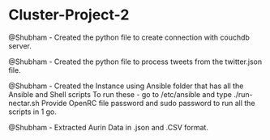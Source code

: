 # Cluster-Project-2

@Shubham - Created the python file to create connection with couchdb server.

@Shubham - Created the python file to process tweets from the twitter.json file.

@Shubham - Created the Instance using Ansible folder that has all the Ansible and Shell scripts
To run these - go to /etc/ansible and type ./run-nectar.sh
Provide OpenRC file password and sudo password to run all the scripts in 1 go.

@Shubham - Extracted Aurin Data in .json and .CSV format.
